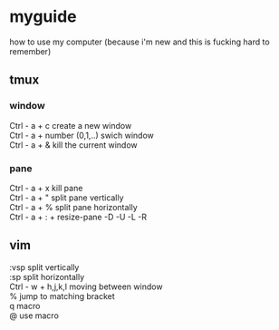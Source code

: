 
# myguide
how to use my computer (because i'm new and this is fucking hard to remember)

## tmux  
  
### window  
Ctrl - a +  c              create a new window  
Ctrl - a + number (0,1,..) swich window  
Ctrl - a + &               kill the current window  
  
### pane  
Ctrl - a + x               kill pane  
Ctrl - a + "               split pane vertically  
Ctrl - a + %               split pane horizontally  
Ctrl - a + : + resize-pane -D -U -L -R  
  
  
## vim  
:vsp                       split vertically  
:sp                        split horizontally  
Ctrl - w + h,j,k,l         moving between window  
%                          jump to matching bracket  
q                          macro  
@                          use macro

